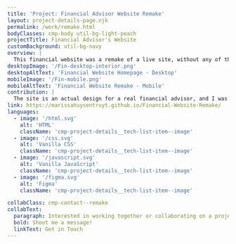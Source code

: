 ```yaml
---
title: 'Project: Financial Advisor Website Remake'
layout: project-details-page.njk
permalink: /work/remake.html
bodyClasses: cmp-body util-bg-light-peach
projectTitle: Financial Advisor's Website
customBackground: util-bg-navy
overview: |
  This financial website was a remake of a live site, without any of the branding and copyrighted photos. I had access to the actual design files in Figma, so I used the design styles set up by the designer in order to develop the site. At the time, it was as close as I had come to having a real-world project, incorporating a homepage, multiple interior pages, and pre-determined mobile breakdowns. 
desktopImage: '/Fin-desktop-interior.png'
desktopAltText: 'Financial Website Homepage - Desktop'
mobileImage: '/Fin-mobile.png'
mobileAltText: 'Financial Website Remake - Mobile'
contribution: |
  The site is an actual design for a real financial advisor, and I was given permission to use the designs as a practice tool. It was extremely gratifying to figure out how to utilize and navigate Figma design files and styles, building everything from the ground up. Besides developing each page, I made a scheduling form, modal windows, and made sure every page broke down to mobile. As for enhancements, I would add proper functionality to the mobile menu and three additional landing pages.
link: https://marissahuysentruyt.github.io/Financial-Website-Remake/
languages: 
  - image: '/html.svg'
    alt: 'HTML'
    className: 'cmp-project-details__tech-list-item--image'
  - image: '/css.svg'
    alt: 'Vanilla CSS'
    className: 'cmp-project-details__tech-list-item--image'
  - image: '/javascript.svg'
    alt: 'Vanilla JavaScript'
    className: 'cmp-project-details__tech-list-item--image'
  - image: '/figma.svg'
    alt: 'Figma'
    className: 'cmp-project-details__tech-list-item--image'

collabClass: cmp-contact--remake
collabText:
  paragraph: Interested in working together or collaborating on a project?
  bold: Shoot me a message!
  linkText: Get in Touch
---
```

